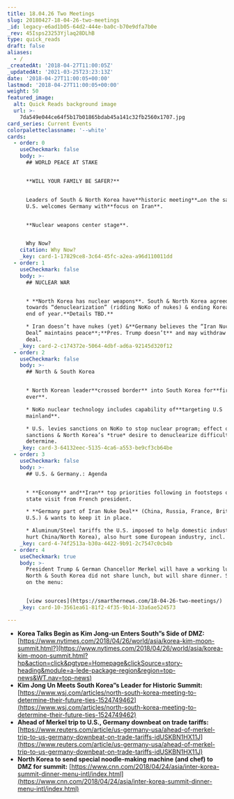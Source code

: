 ```yaml
---
title: 18.04.26 Two Meetings
slug: 20180427-18-04-26-two-meetings
_id: legacy-e6ad1b05-64d2-444e-ba0c-b70e9dfa7b0e
_rev: 45Isps23253Yjlaq28DLhB
type: quick_reads
draft: false
aliases:
  - /
_createdAt: '2018-04-27T11:00:05Z'
_updatedAt: '2021-03-25T23:23:13Z'
date: '2018-04-27T11:00:05+00:00'
lastmod: '2018-04-27T11:00:05+00:00'
weight: 50
featured_image:
  alt: Quick Reads background image
  url: >-
    7da549e044ce64f5b17b01865bdab45a141c32fb2560x1707.jpg
card_series: Current Events
colorpaletteclassname: '--white'
cards:
  - order: 0
    useCheckmark: false
    body: >-
      ## WORLD PEACE AT STAKE


      **WILL YOUR FAMILY BE SAFER?**


      Leaders of South & North Korea have**historic meeting**…on the same day
      U.S. welcomes Germany with**focus on Iran**.


      **Nuclear weapons center stage**.


      Why Now?
    citation: Why Now?
    _key: card-1-17829ce8-3c64-45fc-a2ea-a96d110011dd
  - order: 1
    useCheckmark: false
    body: >-
      ## NUCLEAR WAR


      * **North Korea has nuclear weapons**. South & North Korea agreed to work
      towards “denuclearization” (ridding NoKo of nukes) & ending Korean War by
      end of year.**Details TBD.**

      * Iran doesn’t have nukes (yet) &**Germany believes the “Iran Nuclear
      Deal” maintains peace**;**Pres. Trump doesn’t** and may withdraw U.S. from
      deal.
    _key: card-2-c174372e-5064-4dbf-ad6a-92145d320f12
  - order: 2
    useCheckmark: false
    body: >-
      ## North & South Korea


      * North Korean leader**crossed border** into South Korea for**first time
      ever**.

      * NoKo nuclear technology includes capability of**targeting U.S
      mainland**.

      * U.S. levies sanctions on NoKo to stop nuclear program; effect of
      sanctions & North Korea’s *true* desire to denuclearize difficult to
      determine.
    _key: card-3-64132eec-5135-4ca6-a553-be9cf3cb64be
  - order: 3
    useCheckmark: false
    body: >-
      ## U.S. & Germany.: Agenda


      * **Economy** and**Iran** top priorities following in footsteps of major
      state visit from French president.

      * **Germany part of Iran Nuke Deal** (China, Russia, France, Britain,
      U.S.) & wants to keep it in place.

      * Aluminum/Steel tariffs the U.S. imposed to help domestic industry (&
      hurt China/North Korea), also hurt some European industry, incl. Germany.
    _key: card-4-74f2513a-b30a-4422-9b91-2c7547c0cb4b
  - order: 4
    useCheckmark: true
    body: >-
      President Trump & German Chancellor Merkel will have a working lunch.
      North & South Korea did not share lunch, but will share dinner. See what's
      on the menu:


      [view sources](https://smarthernews.com/18-04-26-two-meetings/)
    _key: card-10-3561ea61-81f2-4f35-9b14-33a6ae524573

---
```

* **Korea Talks Begin as Kim Jong-un Enters South”s Side of DMZ:** [https://www.nytimes.com/2018/04/26/world/asia/korea-kim-moon-summit.html?](https://www.nytimes.com/2018/04/26/world/asia/korea-kim-moon-summit.html?hp&action=click&pgtype=Homepage&clickSource=story-heading&module=a-lede-package-region&region=top-news&WT.nav=top-news)
* **Kim Jong Un Meets South Korea”s Leader for Historic Summit:** [https://www.wsj.com/articles/north-south-korea-meeting-to-determine-their-future-ties-1524749462](https://www.wsj.com/articles/north-south-korea-meeting-to-determine-their-future-ties-1524749462)
* **Ahead of Merkel trip to U.S., Germany downbeat on trade tariffs:** [https://www.reuters.com/article/us-germany-usa/ahead-of-merkel-trip-to-us-germany-downbeat-on-trade-tariffs-idUSKBN1HX11J](https://www.reuters.com/article/us-germany-usa/ahead-of-merkel-trip-to-us-germany-downbeat-on-trade-tariffs-idUSKBN1HX11J)
* **North Korea to send special noodle-making machine (and chef) to DMZ for summit:** [https://www.cnn.com/2018/04/24/asia/inter-korea-summit-dinner-menu-intl/index.html](https://www.cnn.com/2018/04/24/asia/inter-korea-summit-dinner-menu-intl/index.html)